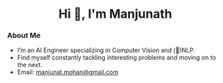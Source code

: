 <h1 align="center">Hi 👋, I'm Manjunath</h1>

### About Me
- I’m an AI Engineer specializing in Computer Vision and (🤏)NLP.
- Find myself constantly tackling interesting problems and moving on to the next.
- Email: [manjunat.mohan@gmail.com](mailto:manjunat.mohan@gmail.com)
